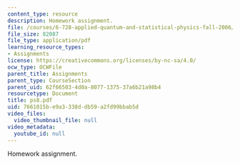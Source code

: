 ```yaml
---
content_type: resource
description: Homework assignment.
file: /courses/6-728-applied-quantum-and-statistical-physics-fall-2006/7661015be9a3338ddb59a2fd99bbab5d_ps8.pdf
file_size: 82087
file_type: application/pdf
learning_resource_types:
- Assignments
license: https://creativecommons.org/licenses/by-nc-sa/4.0/
ocw_type: OCWFile
parent_title: Assignments
parent_type: CourseSection
parent_uid: 62f66503-4d0a-8077-1375-37a6b21a98b4
resourcetype: Document
title: ps8.pdf
uid: 7661015b-e9a3-338d-db59-a2fd99bbab5d
video_files:
  video_thumbnail_file: null
video_metadata:
  youtube_id: null
---
```

Homework assignment.